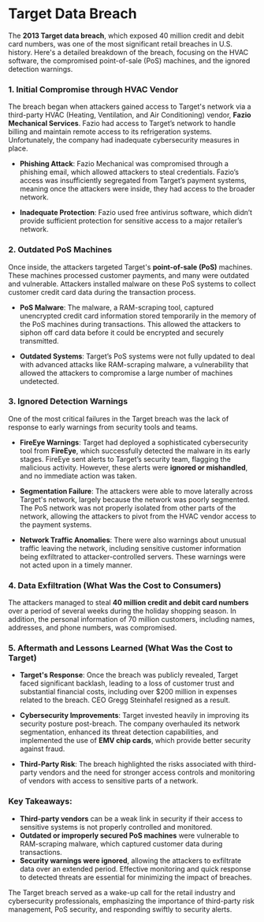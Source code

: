 # Target Data Breach

The **2013 Target data breach**, which exposed 40 million credit and debit card numbers, was one of the most significant retail breaches in U.S. history. Here's a detailed breakdown of the breach, focusing on the HVAC software, the compromised point-of-sale (PoS) machines, and the ignored detection warnings.

### 1. **Initial Compromise through HVAC Vendor**
The breach began when attackers gained access to Target's network via a third-party HVAC (Heating, Ventilation, and Air Conditioning) vendor, **Fazio Mechanical Services**. Fazio had access to Target’s network to handle billing and maintain remote access to its refrigeration systems. Unfortunately, the company had inadequate cybersecurity measures in place.

- **Phishing Attack**: Fazio Mechanical was compromised through a phishing email, which allowed attackers to steal credentials. Fazio’s access was insufficiently segregated from Target’s payment systems, meaning once the attackers were inside, they had access to the broader network.

- **Inadequate Protection**: Fazio used free antivirus software, which didn’t provide sufficient protection for sensitive access to a major retailer’s network.

### 2. **Outdated PoS Machines**
Once inside, the attackers targeted Target's **point-of-sale (PoS)** machines. These machines processed customer payments, and many were outdated and vulnerable. Attackers installed malware on these PoS systems to collect customer credit card data during the transaction process.

- **PoS Malware**: The malware, a RAM-scraping tool, captured unencrypted credit card information stored temporarily in the memory of the PoS machines during transactions. This allowed the attackers to siphon off card data before it could be encrypted and securely transmitted.

- **Outdated Systems**: Target’s PoS systems were not fully updated to deal with advanced attacks like RAM-scraping malware, a vulnerability that allowed the attackers to compromise a large number of machines undetected.

### 3. **Ignored Detection Warnings**
One of the most critical failures in the Target breach was the lack of response to early warnings from security tools and teams.

- **FireEye Warnings**: Target had deployed a sophisticated cybersecurity tool from **FireEye**, which successfully detected the malware in its early stages. FireEye sent alerts to Target’s security team, flagging the malicious activity. However, these alerts were **ignored or mishandled**, and no immediate action was taken.

- **Segmentation Failure**: The attackers were able to move laterally across Target's network, largely because the network was poorly segmented. The PoS network was not properly isolated from other parts of the network, allowing the attackers to pivot from the HVAC vendor access to the payment systems.

- **Network Traffic Anomalies**: There were also warnings about unusual traffic leaving the network, including sensitive customer information being exfiltrated to attacker-controlled servers. These warnings were not acted upon in a timely manner.

### 4. **Data Exfiltration (What Was the Cost to Consumers)**
The attackers managed to steal **40 million credit and debit card numbers** over a period of several weeks during the holiday shopping season. In addition, the personal information of 70 million customers, including names, addresses, and phone numbers, was compromised.

### 5. **Aftermath and Lessons Learned (What Was the Cost to Target)**
- **Target's Response**: Once the breach was publicly revealed, Target faced significant backlash, leading to a loss of customer trust and substantial financial costs, including over $200 million in expenses related to the breach. CEO Gregg Steinhafel resigned as a result.

- **Cybersecurity Improvements**: Target invested heavily in improving its security posture post-breach. The company overhauled its network segmentation, enhanced its threat detection capabilities, and implemented the use of **EMV chip cards**, which provide better security against fraud.

- **Third-Party Risk**: The breach highlighted the risks associated with third-party vendors and the need for stronger access controls and monitoring of vendors with access to sensitive parts of a network.

### Key Takeaways:
- **Third-party vendors** can be a weak link in security if their access to sensitive systems is not properly controlled and monitored.
- **Outdated or improperly secured PoS machines** were vulnerable to RAM-scraping malware, which captured customer data during transactions.
- **Security warnings were ignored**, allowing the attackers to exfiltrate data over an extended period. Effective monitoring and quick response to detected threats are essential for minimizing the impact of breaches.

The Target breach served as a wake-up call for the retail industry and cybersecurity professionals, emphasizing the importance of third-party risk management, PoS security, and responding swiftly to security alerts.